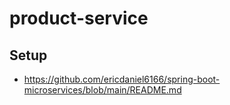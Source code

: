 # product-service

## Setup
- https://github.com/ericdaniel6166/spring-boot-microservices/blob/main/README.md
